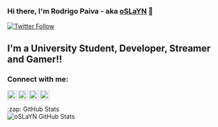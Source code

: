### Hi there, I'm Rodrigo Paiva - aka [oSLaYN][twitch] 👋 

[![Twitter Follow](https://img.shields.io/twitter/follow/call_me_paiva?color=1DA1F2&logo=twitter&style=for-the-badge)](https://twitter.com/intent/follow?original_referer=https%3A%2F%2Fgithub.com%2Fcall_me_paiva&screen_name=call_me_paiva)

## I'm a University Student, Developer, Streamer and Gamer!!

### Connect with me:

[<img align="left" alt="oSLaYN YouTube" width="22px" src="https://cdn.jsdelivr.net/npm/simple-icons@v3/icons/youtube.svg" />][youtube]
[<img align="left" alt="oSLaYN Twitter" width="22px" src="https://cdn.jsdelivr.net/npm/simple-icons@v3/icons/twitter.svg" />][twitter]
[<img align="left" alt="oSLaYN Instagram" width="22px" src="https://cdn.jsdelivr.net/npm/simple-icons@v3/icons/instagram.svg" />][instagram]
[<img align="left" alt="oSLaYN Twitch" width="22px" src="https://cdn.jsdelivr.net/npm/simple-icons@v3/icons/twitch.svg" />][twitch]

<br />

<br />

<summary>:zap: GitHub Stats</summary>

<img align="left" alt="oSLaYN GitHub Stats" src="https://github-readme-stats.vercel.app/api?username=oSLaYN&show_icons=true&hide_border=true" />

[twitter]: https://twitter.com/call_me_paiva
[youtube]: https://youtube.com/c/SLaYN_YT
[instagram]: https://instagram.com/rodrigopaiva.03
[twitch]: https://twitch.tv/oSLaYN
